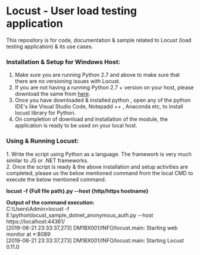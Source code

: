 # Locust - User load testing application
This repository is for code, documentation &amp; sample related to Locust (load testing application) &amp; its use cases.

<h3><b>Installation & Setup for Windows Host:</b></h3>

1. Make sure you are running Python 2.7 and above to make sure that there are no versioning issues with Locust.
2. If you are not having a running Python 2.7 + version on your host, please download the same from <a href="https://www.python.org/downloads/">here</a>.
3. Once you have downloaded & installed python , open any of the python IDE's like Visual Studio Code, Notepadd ++ , Anaconda etc, to install locust library for Python.
4. On completion of download and installation of the module, the application is ready to be used on your local host.

<h3><b>Using & Running Locust:</b></h3>
1. Write the script using Python as a language. The framework is very much similar to JS or .NET frameworks.<br>
2. Once the script is ready & the above installation and setup activities are completed, please us the below mentioned command from the local CMD to execute the below mentioned command.

<b>locust -f {Full file path}.py --host {http/https hostname}</b>

<b>Output of the command execution:</b><br>
C:\Users\Admin>locust -f E:\python\locust_sample_dotnet_anonymous_auth.py --host https://localhost:44361/ <br>
[2019-08-21 23:33:37,273] DM1BX001/INFO/locust.main: Starting web monitor at *:8089 <br>
[2019-08-21 23:33:37,273] DM1BX001/INFO/locust.main: Starting Locust 0.11.0 <br>
